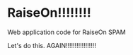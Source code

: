 RaiseOn!!!!!!!!
=======

Web application code for RaiseOn
SPAM

Let's do this. AGAIN!!!!!!!!!!!!!!!!!